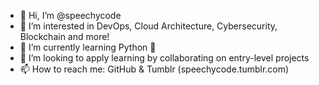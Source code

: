 - 👋 Hi, I’m @speechycode
- 👀 I’m interested in DevOps, Cloud Architecture, Cybersecurity, Blockchain and more!
- 🌱 I’m currently learning Python 🐍
- 💞️ I’m looking to apply learning by collaborating on entry-level projects
- 📫 How to reach me: GitHub & Tumblr (speechycode.tumblr.com)
<!---
speechycode/speechycode is a ✨ special ✨ repository because its `README.md` (this file) appears on your GitHub profile.
You can click the Preview link to take a look at your changes.
--->
